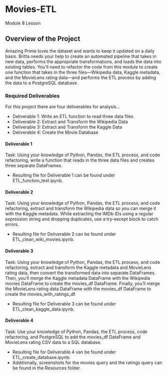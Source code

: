 # Movies-ETL
Module 8 Lesson

## Overview of the Project
Amazing Prime loves the dataset and wants to keep it updated on a daily basis. Britta needs your help to create an automated pipeline that takes in new data, performs the appropriate transformations, and loads the data into existing tables. You’ll need to refactor the code from this module to create one function that takes in the three files—Wikipedia data, Kaggle metadata, and the MovieLens rating data—and performs the ETL process by adding the data to a PostgreSQL database.

### Required Deliverables
For this project there are four deliverables for analysis...
- Deliverable 1: Write an ETL function to read three data files
- Deliverable 2: Extract and Transform the Wikipedia Data
- Deliverable 3: Extract and Transform the Kaggle Data
- Deliverable 4: Create the Movie Database

#### Deliverable 1
Task: Using your knowledge of Python, Pandas, the ETL process, and code refactoring, write a function that reads in the three data files and creates three separate DataFrames.
- Resulting file for Deliverable 1 can be found under ETL_function_test.ipynb.

#### Deliverable 2
Task: Using your knowledge of Python, Pandas, the ETL process, and code refactoring, extract and transform the Wikipedia data so you can merge it with the Kaggle metadata. While extracting the IMDb IDs using a regular expression string and dropping duplicates, use a try-except block to catch errors.
- Resulting file for Deliverable 2 can be found under ETL_clean_wiki_movies.ipynb.

#### Deliverable 3
Task: Using your knowledge of Python, Pandas, the ETL process, and code refactoring, extract and transform the Kaggle metadata and MovieLens rating data, then convert the transformed data into separate DataFrames. Then, you’ll merge the Kaggle metadata DataFrame with the Wikipedia movies DataFrame to create the movies_df DataFrame. Finally, you’ll merge the MovieLens rating data DataFrame with the movies_df DataFrame to create the movies_with_ratings_df.
- Resulting file for Deliverable 3 can be found under ETL_clean_kaggle_data.ipynb.

#### Deliverable 4
Task: Use your knowledge of Python, Pandas, the ETL process, code refactoring, and PostgreSQL to add the movies_df DataFrame and MovieLens rating CSV data to a SQL database.
- Resulting file for Deliverable 4 van be found under ETL_create_database.ipynb.
- Additionally, screenshots for the movies query and the ratings query can be found in the Resources folder. 
